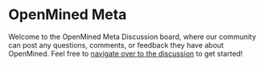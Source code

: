 # OpenMined Meta

Welcome to the OpenMined Meta Discussion board, where our community can post any questions, comments, or feedback they have about OpenMined. Feel free to [navigate over to the discussion](https://github.com/OpenMined/meta/discussions) to get started!
